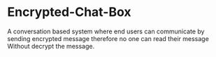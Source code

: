# Encrypted-Chat-Box
A conversation based system where end users can communicate by
sending encrypted message therefore no one can read their message
Without decrypt the message.
